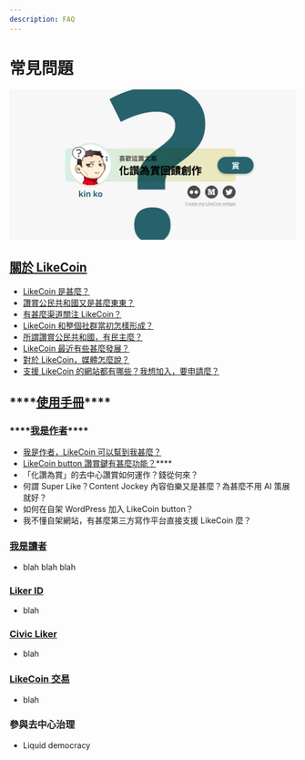 ```yaml
---
description: FAQ
---
```


# 常見問題

![](.gitbook/assets/likecoin_ad27_small_update-01.png)

## [關於 LikeCoin](https://docs.like.co/v/zh/about-likecoin/) <a id="about-likecoin"></a>

* [LikeCoin 是甚麼？](https://docs.like.co/v/zh/about-likecoin/likecoin#about)
* [讚賞公民共和國又是甚麼東東？](https://docs.like.co/v/zh/about-likecoin/likecoin#republic-of-liker-land)
* [有甚麼渠道關注 LikeCoin？](https://docs.like.co/v/zh/about-likecoin/likecoin#follow-us)
* [LikeCoin 和整個社群當初怎樣形成？](https://docs.like.co/v/zh/about-likecoin/background)
* [所謂讚賞公民共和國，有民主麼？](https://docs.like.co/v/zh/about-likecoin/governance)
* [LikeCoin 最近有些甚麼發展？](https://docs.like.co/v/zh/about-likecoin/updates)
* [對於 LikeCoin，媒體怎麼說？](https://docs.like.co/v/zh/about-likecoin/on-the-news)
* [支援 LikeCoin 的網站都有哪些？我想加入，要申請麼？](https://docs.like.co/v/zh/about-likecoin/list-of-media)

## \*\*\*\*[**使用手冊**](https://docs.like.co/v/zh/user-guide/)\*\*\*\* <a id="user-guide"></a>

### \*\*\*\*[**我是作者**](https://docs.like.co/v/zh/user-guide/content-creators)\*\*\*\* <a id="content-creator"></a>

* [我是作者，LikeCoin 可以幫到我甚麼？](https://docs.like.co/v/zh/user-guide/content-creators)
* [LikeCoin button 讚賞鍵有甚麼功能？](https://docs.like.co/v/zh/user-guide/content-creators/likecoin-button)\*\*\*\*
* 「化讚為賞」的去中心讚賞如何運作？錢從何來？
* 何謂 Super Like？Content Jockey 內容伯樂又是甚麼？為甚麼不用 AI 策展就好？
* 如何在自架 WordPress 加入 LikeCoin button？
* 我不懂自架網站，有甚麼第三方寫作平台直接支援 LikeCoin 麼？

### [我是讀者](https://docs.like.co/v/zh/user-guide/reader) <a id="reader"></a>

* blah blah blah 

### [Liker ID](https://docs.like.co/v/zh/user-guide/liker-id)

* blah

### [Civic Liker](https://docs.like.co/v/zh/user-guide/civic-liker)

* blah

### [LikeCoin 交易](https://docs.like.co/v/zh/user-guide/likecoin-token) <a id="trading-likecoin"></a>

* blah

### 參與去中心治理

* Liquid democracy











